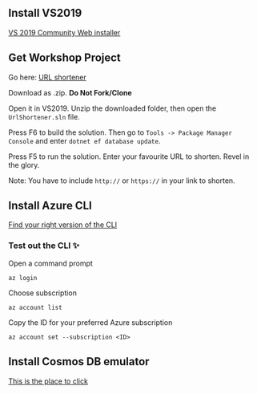 ## Install VS2019
[VS 2019 Community Web installer](https://visualstudio.microsoft.com/vs/)

## Get Workshop Project
Go here: [URL shortener](https://github.com/fxmauricard/aspnetcore-url-shortener )

Download as .zip. __Do Not Fork/Clone__

Open it in VS2019. Unzip the downloaded folder, then open the `UrlShortener.sln` file.

Press F6 to build the solution. Then go to `Tools -> Package Manager Console` and enter `dotnet ef database update`.

Press F5 to run the solution. Enter your favourite URL to shorten. Revel in the glory. 

Note: You have to include `http://` or `https://` in your link to shorten.

## Install Azure CLI
[Find your right version of the CLI](https://docs.microsoft.com/en-us/cli/azure/install-azure-cli?view=azure-cli-latest )

### Test out the CLI :sparkles:
Open a command prompt 

`az login`

Choose subscription

`az account list`

Copy the ID for your preferred Azure subscription

`az account set --subscription <ID>`


## Install Cosmos DB emulator
[This is the place to click](https://aka.ms/cosmosdb-emulator/)

